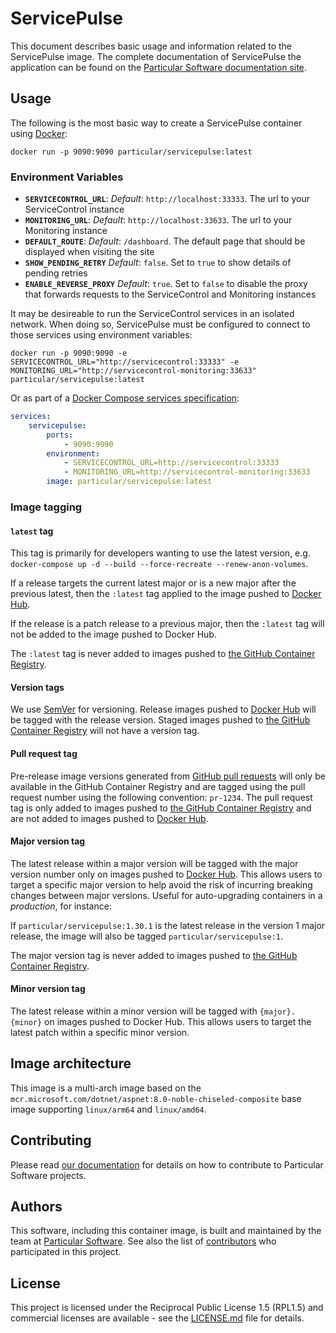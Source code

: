 # ServicePulse

This document describes basic usage and information related to the ServicePulse image. The complete documentation of ServicePulse the application can be found on the [Particular Software documentation site](https://docs.particular.net/servicepulse/).

## Usage

The following is the most basic way to create a ServicePulse container using [Docker](https://www.docker.com/):

```shell
docker run -p 9090:9090 particular/servicepulse:latest
```

### Environment Variables

- **`SERVICECONTROL_URL`**: _Default_: `http://localhost:33333`. The url to your ServiceControl instance
- **`MONITORING_URL`**: _Default_: `http://localhost:33633`. The url to your Monitoring instance
- **`DEFAULT_ROUTE`**: _Default_: `/dashboard`. The default page that should be displayed when visiting the site
- **`SHOW_PENDING_RETRY`** _Default_: `false`. Set to `true` to show details of pending retries
- **`ENABLE_REVERSE_PROXY`** _Default_: `true`. Set to `false` to disable the proxy that forwards requests to the ServiceControl and Monitoring instances

It may be desireable to run the ServiceControl services in an isolated network. When doing so, ServicePulse must be configured to connect to those services using environment variables:

```shell
docker run -p 9090:9090 -e SERVICECONTROL_URL="http://servicecontrol:33333" -e MONITORING_URL="http://servicecontrol-monitoring:33633" particular/servicepulse:latest
```

Or as part of a [Docker Compose services specification](https://docs.docker.com/compose/compose-file/05-services/):

```yaml
services:
    servicepulse:
        ports:
            - 9090:9090
        environment:
            - SERVICECONTROL_URL=http://servicecontrol:33333
            - MONITORING_URL=http://servicecontrol-monitoring:33633
        image: particular/servicepulse:latest
```

### Image tagging

#### `latest` tag

This tag is primarily for developers wanting to use the latest version, e.g. `docker-compose up -d --build --force-recreate --renew-anon-volumes`.

If a release targets the current latest major or is a new major after the previous latest, then the `:latest` tag applied to the image pushed to [Docker Hub](https://hub.docker.com/r/particular/servicepulse).

If the release is a patch release to a previous major, then the `:latest` tag will not be added to the image pushed to Docker Hub.

The `:latest` tag is never added to images pushed to [the GitHub Container Registry](https://github.com/Particular/ServicePulse/pkgs/container/servicepulse).

#### Version tags

We use [SemVer](http://semver.org/) for versioning. Release images pushed to [Docker Hub](https://hub.docker.com/r/particular/servicepulse) will be tagged with the release version. Staged images pushed to [the GitHub Container Registry](https://github.com/Particular/ServicePulse/pkgs/container/servicepulse) will not have a version tag.

#### Pull request tag

Pre-release image versions generated from [GitHub pull requests](https://github.com/Particular/ServicePulse/pulls) will only be available in the GitHub Container Registry and are tagged using the pull request number using the following convention: `pr-1234`. The pull request tag is only added to images pushed to [the GitHub Container Registry](https://github.com/Particular/ServicePulse/pkgs/container/servicepulse) and are not added to images pushed to [Docker Hub](https://hub.docker.com/r/particular/servicepulse).

#### Major version tag

The latest release within a major version will be tagged with the major version number only on images pushed to [Docker Hub](https://hub.docker.com/r/particular/servicepulse). This allows users to target a specific major version to help avoid the risk of incurring breaking changes between major versions. Useful for auto-upgrading containers in a _production_, for instance:

If `particular/servicepulse:1.30.1` is the latest release in the version 1 major release, the image will also be tagged `particular/servicepulse:1`.

The major version tag is never added to images pushed to [the GitHub Container Registry](https://github.com/Particular/ServicePulse/pkgs/container/servicepulse).

#### Minor version tag

The latest release within a minor version will be tagged with `{major}.{minor}` on images pushed to Docker Hub. This allows users to target the latest patch within a specific minor version.

## Image architecture

This image is a multi-arch image based on the `mcr.microsoft.com/dotnet/aspnet:8.0-noble-chiseled-composite` base image supporting `linux/arm64` and `linux/amd64`.

## Contributing

Please read [our documentation](https://docs.particular.net/platform/contributing) for details on how to contribute to Particular Software projects.

## Authors

This software, including this container image, is built and maintained by the team at [Particular Software](https://particular.net). See also the list of [contributors](https://github.com/Particular/ServicePulse/graphs/contributors) who participated in this project.

## License

This project is licensed under the Reciprocal Public License 1.5 (RPL1.5) and commercial licenses are available - see the [LICENSE.md](https://github.com/Particular/ServicePulse/blob/master/LICENSE.md) file for details.
